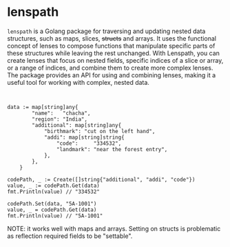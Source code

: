 # lenspath

`lenspath` is a Golang package for traversing and updating nested data structures, such as maps, slices, ~~structs~~ and arrays. It uses the functional concept of lenses to compose functions that manipulate specific parts of these structures while leaving the rest unchanged. With Lenspath, you can create lenses that focus on nested fields, specific indices of a slice or array, or a range of indices, and combine them to create more complex lenses. The package provides an API for using and combining lenses, making it a useful tool for working with complex, nested data.


```golang


data := map[string]any{
		"name":   "chacha",
		"region": "India",
		"additional": map[string]any{
			"birthmark": "cut on the left hand",
			"addi": map[string]string{
				"code":     "334532",
				"landmark": "near the forest entry",
			},
		},
	}

codePath, _ := Create([]string{"additional", "addi", "code"})
value, _ := codePath.Get(data)
fmt.Println(value) // "334532"

codePath.Set(data, "5A-1001")
value, _ = codePath.Get(data)
fmt.Println(value) // "5A-1001"
```


NOTE: it works well with maps and arrays. Setting on structs is problematic as reflection required fields to be "settable".  
